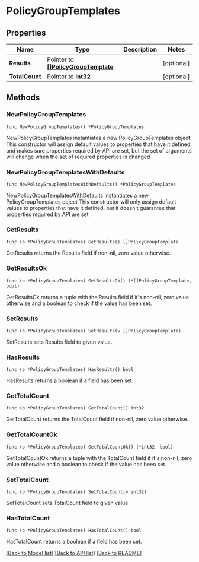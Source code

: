 # PolicyGroupTemplates

## Properties

Name | Type | Description | Notes
------------ | ------------- | ------------- | -------------
**Results** | Pointer to [**[]PolicyGroupTemplate**](PolicyGroupTemplate.md) |  | [optional] 
**TotalCount** | Pointer to **int32** |  | [optional] 

## Methods

### NewPolicyGroupTemplates

`func NewPolicyGroupTemplates() *PolicyGroupTemplates`

NewPolicyGroupTemplates instantiates a new PolicyGroupTemplates object
This constructor will assign default values to properties that have it defined,
and makes sure properties required by API are set, but the set of arguments
will change when the set of required properties is changed

### NewPolicyGroupTemplatesWithDefaults

`func NewPolicyGroupTemplatesWithDefaults() *PolicyGroupTemplates`

NewPolicyGroupTemplatesWithDefaults instantiates a new PolicyGroupTemplates object
This constructor will only assign default values to properties that have it defined,
but it doesn't guarantee that properties required by API are set

### GetResults

`func (o *PolicyGroupTemplates) GetResults() []PolicyGroupTemplate`

GetResults returns the Results field if non-nil, zero value otherwise.

### GetResultsOk

`func (o *PolicyGroupTemplates) GetResultsOk() (*[]PolicyGroupTemplate, bool)`

GetResultsOk returns a tuple with the Results field if it's non-nil, zero value otherwise
and a boolean to check if the value has been set.

### SetResults

`func (o *PolicyGroupTemplates) SetResults(v []PolicyGroupTemplate)`

SetResults sets Results field to given value.

### HasResults

`func (o *PolicyGroupTemplates) HasResults() bool`

HasResults returns a boolean if a field has been set.

### GetTotalCount

`func (o *PolicyGroupTemplates) GetTotalCount() int32`

GetTotalCount returns the TotalCount field if non-nil, zero value otherwise.

### GetTotalCountOk

`func (o *PolicyGroupTemplates) GetTotalCountOk() (*int32, bool)`

GetTotalCountOk returns a tuple with the TotalCount field if it's non-nil, zero value otherwise
and a boolean to check if the value has been set.

### SetTotalCount

`func (o *PolicyGroupTemplates) SetTotalCount(v int32)`

SetTotalCount sets TotalCount field to given value.

### HasTotalCount

`func (o *PolicyGroupTemplates) HasTotalCount() bool`

HasTotalCount returns a boolean if a field has been set.


[[Back to Model list]](../README.md#documentation-for-models) [[Back to API list]](../README.md#documentation-for-api-endpoints) [[Back to README]](../README.md)



